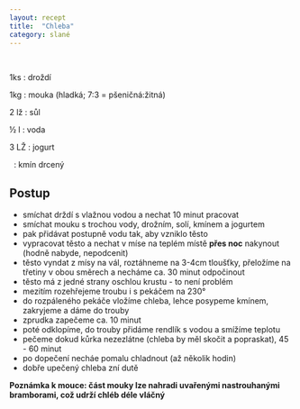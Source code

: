 ```yaml
---
layout: recept
title:  "Chleba"
category: slané
---
```


<br>

<div class="ingredience" markdown="1">

1ks
: droždí

1kg
: mouka (hladká; 7:3 = pšeničná:žitná)

2 lž
: sůl

½ l
: voda

3 LŽ
: jogurt

&nbsp;
: kmín drcený

</div>

## Postup

<div class="postup" markdown="1">  

- smíchat drždí s vlažnou vodou a nechat 10 minut pracovat
- smíchat mouku s trochou vody, drožním, solí, kmínem a jogurtem
- pak přidávat postupně vodu tak, aby vzniklo těsto
- vypracovat těsto a nechat v míse na teplém místě **přes noc** nakynout (hodně nabyde, nepodcenit)
- těsto vyndat z mísy na vál, roztáhneme na 3-4cm tloušťky, přeložíme na třetiny v obou směrech a necháme ca. 30 minut odpočinout
- těsto má z jedné strany oschlou krustu - to není problém
- mezitím rozehřejeme troubu i s pekáčem na 230°
- do rozpáleného pekáče vložíme chleba, lehce posypeme kmínem, zakryjeme a dáme do trouby
- zprudka zapečeme ca. 10 minut
- poté odklopíme, do trouby přidáme rendlík s vodou a smížíme teplotu
- pečeme dokud kůrka nezezlátne (chleba by měl skočit a popraskat), 45 - 60 minut
- po dopečení necháe pomalu chladnout (až několik hodin)
- dobře upečený chleba zní dutě
     
</div>

**Poznámka k mouce: část mouky lze nahradi uvařenými nastrouhanými bramborami, což udrží chléb déle vláčný**
